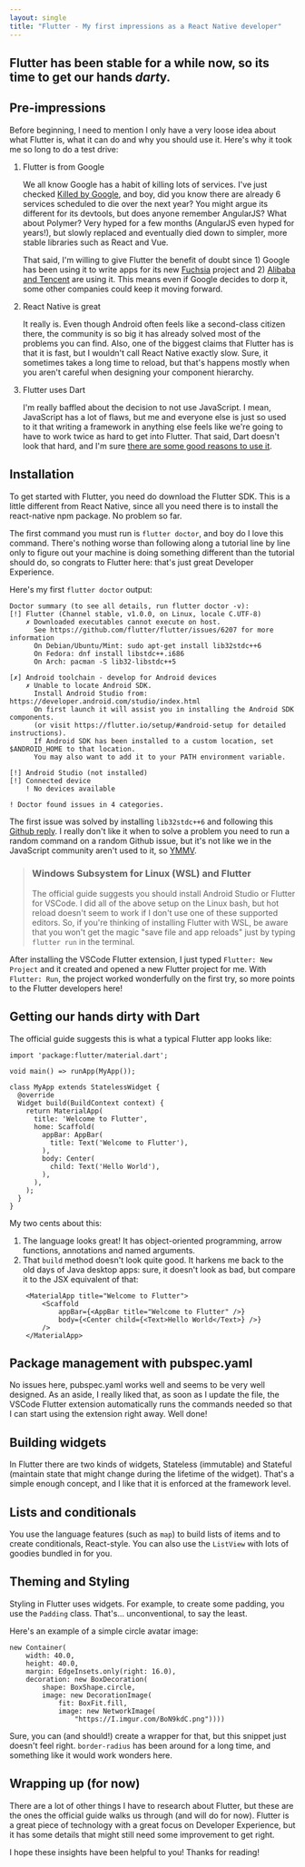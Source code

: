 ```yaml
---
layout: single
title: "Flutter - My first impressions as a React Native developer"
---
```


## Flutter has been stable for a while now, so its time to get our hands *dart*y.

## Pre-impressions
Before beginning, I need to mention I only have a very loose idea about what Flutter is, what it can do and why you should use it. Here's why it took me so long to do a test drive:

1. Flutter is from Google

    We all know Google has a habit of killing lots of services. I've just checked [Killed by Google](https://killedbygoogle.com/), and boy, did you know there are already 6 services scheduled to die over the next year?
    You might argue its different for its devtools, but does anyone remember AngularJS? What about Polymer? Very hyped for a few months (AngularJS even hyped for years!), but slowly replaced and eventually died down to simpler, more stable libraries such as React and Vue.

    That said, I'm willing to give Flutter the benefit of doubt since 1) Google has been using it to write apps for its new [Fuchsia](https://en.wikipedia.org/wiki/Google_Fuchsia) project and 2) [Alibaba and Tencent](https://flutter.io/showcase) are using it. This means even if Google decides to dorp it, some other companies could keep it moving forward.

2. React Native is great

    It really is. Even though Android often feels like a second-class citizen there, the community is so big it has already solved most of the problems you can find. Also, one of the biggest claims that Flutter has is that it is fast, but I wouldn't call React Native exactly slow. Sure, it sometimes takes a long time to reload, but that's happens mostly when you aren't careful when designing your component hierarchy.

3. Flutter uses Dart

    I'm really baffled about the decision to not use JavaScript. I mean, JavaScript has a lot of flaws, but me and everyone else is just so used to it that writing a framework in anything else feels like we're going to have to work twice as hard to get into Flutter. That said, Dart doesn't look that hard, and I'm sure [there are some good reasons to use it](https://hackernoon.com/why-flutter-uses-dart-dd635a054ebf).


## Installation
To get started with Flutter, you need do download the Flutter SDK. This is a little different from React Native, since all you need there is to install the react-native npm package. No problem so far.

The first command you must run is `flutter doctor`, and boy do I love this command. There's nothing worse than following along a tutorial line by line only to figure out your machine is doing something different than the tutorial should do, so congrats to Flutter here: that's just great Developer Experience. 

Here's my first `flutter doctor` output:

```
Doctor summary (to see all details, run flutter doctor -v):
[!] Flutter (Channel stable, v1.0.0, on Linux, locale C.UTF-8)
    ✗ Downloaded executables cannot execute on host.
      See https://github.com/flutter/flutter/issues/6207 for more information
      On Debian/Ubuntu/Mint: sudo apt-get install lib32stdc++6
      On Fedora: dnf install libstdc++.i686
      On Arch: pacman -S lib32-libstdc++5

[✗] Android toolchain - develop for Android devices
    ✗ Unable to locate Android SDK.
      Install Android Studio from: https://developer.android.com/studio/index.html
      On first launch it will assist you in installing the Android SDK components.
      (or visit https://flutter.io/setup/#android-setup for detailed instructions).
      If Android SDK has been installed to a custom location, set $ANDROID_HOME to that location.
      You may also want to add it to your PATH environment variable.

[!] Android Studio (not installed)
[!] Connected device
    ! No devices available

! Doctor found issues in 4 categories.
```

The first issue was solved by installing `lib32stdc++6` and following this [Github reply](https://github.com/flutter/flutter/issues/6207#issuecomment-373100050). I really don't like it when to solve a problem you need to run a random command on a random Github issue, but it's not like we in the JavaScript community aren't used to it, so [YMMV](https://dictionary.cambridge.org/us/dictionary/english/ymmv).

> ### Windows Subsystem for Linux (WSL) and Flutter
> The official guide suggests you should install Android Studio or Flutter for VSCode. I did all of the above setup on the Linux bash, but hot reload doesn't seem to work if I don't use one of these supported editors. So, if you're thinking of installing Flutter with WSL, be aware that you won't get the magic "save file and app reloads" just by typing `flutter run` in the terminal.

After installing the VSCode Flutter extension, I just typed `Flutter: New Project` and it created and opened a new Flutter project for me. With `Flutter: Run`, the project worked wonderfully on the first try, so more points to the Flutter developers here!

## Getting our hands dirty with Dart

The official guide suggests this is what a typical Flutter app looks like:

```
import 'package:flutter/material.dart';

void main() => runApp(MyApp());

class MyApp extends StatelessWidget {
  @override
  Widget build(BuildContext context) {
    return MaterialApp(
      title: 'Welcome to Flutter',
      home: Scaffold(
        appBar: AppBar(
          title: Text('Welcome to Flutter'),
        ),
        body: Center(
          child: Text('Hello World'),
        ),
      ),
    );
  }
}
```

My two cents about this:

1. The language looks great! It has object-oriented programming, arrow functions, annotations and named arguments.
2. That `build` method doesn't look quite good. It harkens me back to the old days of Java desktop apps: sure, it doesn't look as bad, but compare it to the JSX equivalent of that:

```
    <MaterialApp title="Welcome to Flutter">
        <Scaffold
            appBar={<AppBar title="Welcome to Flutter" />}
            body={<Center child={<Text>Hello World</Text>} />}
        />
    </MaterialApp>
```

## Package management with pubspec.yaml

No issues here, pubspec.yaml works well and seems to be very well designed. As an aside, I really liked that, as soon as I update the file, the VSCode Flutter extension automatically runs the commands needed so that I can start using the extension right away. Well done!

## Building widgets

In Flutter there are two kinds of widgets, Stateless (immutable) and Stateful (maintain state that might change during the lifetime of the widget). That's a simple enough concept, and I like that it is enforced at the framework level.

## Lists and conditionals

You use the language features (such as `map`) to build lists of items and to create conditionals, React-style. You can also use the `ListView` with lots of goodies bundled in for you. 

## Theming and Styling

Styling in Flutter uses widgets. For example, to create some padding, you use the `Padding` class. That's... unconventional, to say the least.

Here's an example of a simple circle avatar image:

```
new Container(
    width: 40.0,
    height: 40.0,
    margin: EdgeInsets.only(right: 16.0),
    decoration: new BoxDecoration(
        shape: BoxShape.circle,
        image: new DecorationImage(
            fit: BoxFit.fill,
            image: new NetworkImage(
                "https://I.imgur.com/BoN9kdC.png"))))
```

Sure, you can (and should!) create a wrapper for that, but this snippet just doesn't feel right. `border-radius` has been around for a long time, and something like it would work wonders here.

## Wrapping up (for now)

There are a lot of other things I have to research about Flutter, but these are the ones the official guide walks us through (and will do for now). Flutter is a great piece of technology with a great focus on Developer Experience, but it has some details that might still need some improvement to get right.

I hope these insights have been helpful to you! Thanks for reading!
